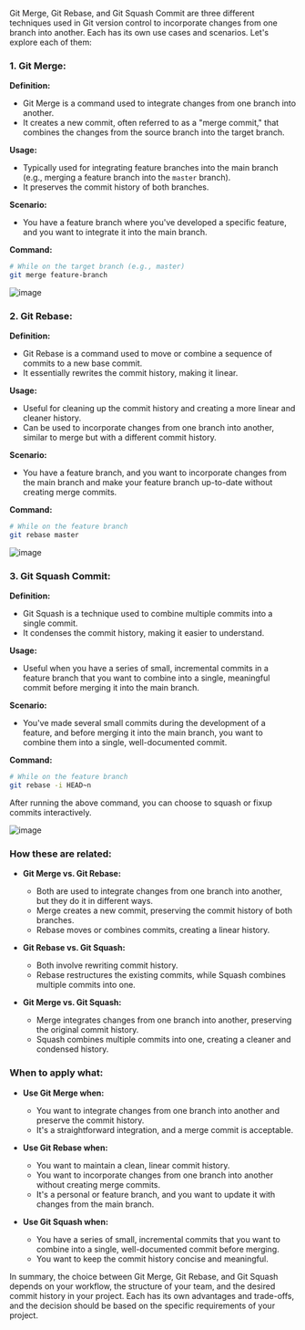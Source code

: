 Git Merge, Git Rebase, and Git Squash Commit are three different techniques used in Git version control to incorporate changes from one branch into another. Each has its own use cases and scenarios. Let's explore each of them:

### 1. Git Merge:

**Definition:**
- Git Merge is a command used to integrate changes from one branch into another.
- It creates a new commit, often referred to as a "merge commit," that combines the changes from the source branch into the target branch.

**Usage:**
- Typically used for integrating feature branches into the main branch (e.g., merging a feature branch into the `master` branch).
- It preserves the commit history of both branches.

**Scenario:**
- You have a feature branch where you've developed a specific feature, and you want to integrate it into the main branch.

**Command:**
```bash
# While on the target branch (e.g., master)
git merge feature-branch
```


![image](https://github.com/discover-devops/DevOps_Workbook/assets/53135263/2934676e-3e14-450a-9e4a-8fc8ffcda56e)


### 2. Git Rebase:

**Definition:**
- Git Rebase is a command used to move or combine a sequence of commits to a new base commit.
- It essentially rewrites the commit history, making it linear.

**Usage:**
- Useful for cleaning up the commit history and creating a more linear and cleaner history.
- Can be used to incorporate changes from one branch into another, similar to merge but with a different commit history.

**Scenario:**
- You have a feature branch, and you want to incorporate changes from the main branch and make your feature branch up-to-date without creating merge commits.

**Command:**
```bash
# While on the feature branch
git rebase master
```

![image](https://github.com/discover-devops/DevOps_Workbook/assets/53135263/0ade2d04-f651-4df8-a6db-71a45f7f2837)



### 3. Git Squash Commit:

**Definition:**
- Git Squash is a technique used to combine multiple commits into a single commit.
- It condenses the commit history, making it easier to understand.

**Usage:**
- Useful when you have a series of small, incremental commits in a feature branch that you want to combine into a single, meaningful commit before merging it into the main branch.

**Scenario:**
- You've made several small commits during the development of a feature, and before merging it into the main branch, you want to combine them into a single, well-documented commit.

**Command:**
```bash
# While on the feature branch
git rebase -i HEAD~n
```
After running the above command, you can choose to squash or fixup commits interactively.

![image](https://github.com/discover-devops/DevOps_Workbook/assets/53135263/85ab8478-beca-4638-89d5-81383ca37b16)



### How these are related:

- **Git Merge vs. Git Rebase:**
  - Both are used to integrate changes from one branch into another, but they do it in different ways.
  - Merge creates a new commit, preserving the commit history of both branches.
  - Rebase moves or combines commits, creating a linear history.

- **Git Rebase vs. Git Squash:**
  - Both involve rewriting commit history.
  - Rebase restructures the existing commits, while Squash combines multiple commits into one.

- **Git Merge vs. Git Squash:**
  - Merge integrates changes from one branch into another, preserving the original commit history.
  - Squash combines multiple commits into one, creating a cleaner and condensed history.

### When to apply what:

- **Use Git Merge when:**
  - You want to integrate changes from one branch into another and preserve the commit history.
  - It's a straightforward integration, and a merge commit is acceptable.

- **Use Git Rebase when:**
  - You want to maintain a clean, linear commit history.
  - You want to incorporate changes from one branch into another without creating merge commits.
  - It's a personal or feature branch, and you want to update it with changes from the main branch.

- **Use Git Squash when:**
  - You have a series of small, incremental commits that you want to combine into a single, well-documented commit before merging.
  - You want to keep the commit history concise and meaningful.

In summary, the choice between Git Merge, Git Rebase, and Git Squash depends on your workflow, the structure of your team, and the desired commit history in your project. Each has its own advantages and trade-offs, and the decision should be based on the specific requirements of your project.
